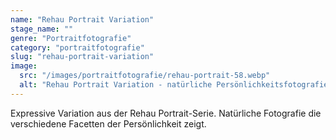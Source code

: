 ```yaml
---
name: "Rehau Portrait Variation"
stage_name: ""
genre: "Portraitfotografie"
category: "portraitfotografie"
slug: "rehau-portrait-variation"
image:
  src: "/images/portraitfotografie/rehau-portrait-58.webp"
  alt: "Rehau Portrait Variation - natürliche Persönlichkeitsfotografie"
---
```


Expressive Variation aus der Rehau Portrait-Serie. Natürliche Fotografie die verschiedene Facetten der Persönlichkeit zeigt.